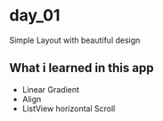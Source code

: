 # day_01

Simple Layout with beautiful design

## What i learned in this app
- Linear Gradient
- Align
- ListView horizontal Scroll

